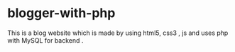 # blogger-with-php

This is a blog website which is made by using html5, css3 , js and uses php with MySQL for backend .
